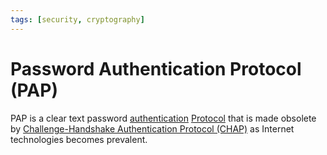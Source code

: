 ```yaml
---
tags: [security, cryptography]
---
```


# Password Authentication Protocol (PAP)

PAP is a clear text password [authentication](202210040915.md)
[Protocol](202209302229.md) that is made obsolete by [Challenge-Handshake Authentication Protocol (CHAP)](202408122229.md)
as Internet technologies becomes prevalent.
